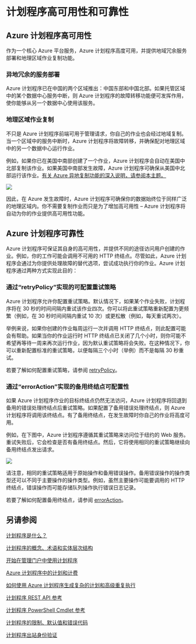 <properties 
 pageTitle="计划程序高可用性和可靠性" 
 description="" 
 services="scheduler" 
 documentationCenter=".NET" 
 authors="krisragh" 
 manager="dwrede" 
 editor=""/>
<tags 
 ms.service="scheduler" 
 ms.date="03/09/2016"
 wacn.date="04/11/2016"/>
 
 
# 计划程序高可用性和可靠性

## Azure 计划程序高可用性

作为一个核心 Azure 平台服务，Azure 计划程序高度可用，并提供地域冗余服务部署和地理区域作业复制功能。

### 异地冗余的服务部署

Azure 计划程序已在中国的两个区域推出：中国东部和中国北部。如果托管区域中的某个数据中心服务中断，则 Azure 计划程序的故障转移功能便可发挥作用，使你能够从另一个数据中心使用该服务。

### 地理区域作业复制

不只是 Azure 计划程序前端可用于管理请求，你自己的作业也会经过地域复制。当一个区域中的服务中断时，Azure 计划程序将故障转移，并确保配对地理区域中的另一个数据中心运行作业。

例如，如果你已在美国中南部创建了一个作业，Azure 计划程序会自动在美国中北部复制该作业。如果美国中南部发生故障，Azure 计划程序可确保从美国中北部运行该作业。[有关 Azure 异地复制功能的深入说明，请参阅本主题。](/documentation/articles/sql-database-business-continuity-design/)

![][1]

因此，在 Azure 发生故障时，Azure 计划程序可确保你的数据始终位于同样广泛的地理区域内。你不需要复制作业而只是为了增加高可用性 – Azure 计划程序将自动为你的作业提供高可用性功能。

## Azure 计划程序可靠性

Azure 计划程序可保证其自身的高可用性，并提供不同的途径访问用户创建的作业。例如，你的工作可能会调用不可用的 HTTP 终结点。尽管如此，Azure 计划程序会通过为你提供处理故障的替代选项，尝试成功执行你的作业。Azure 计划程序通过两种方式实现此目的：

### 通过“retryPolicy”实现的可配置重试策略

Azure 计划程序允许你配置重试策略。默认情况下，如果某个作业失败，计划程序将在 30 秒的时间间隔内重试该作业四次。你可以将此重试策略重新配置为更频繁（例如，在 30 秒时间间隔内重试 10 次）或更松散（例如，每天重试两次）。

举例来说，如果你创建的作业每周运行一次并调用 HTTP 终结点，则此配置可能会有帮助。如果当你的作业运行时 HTTP 终结点已关闭了几个小时，则你可能不希望再等待一周来再次运行作业，因为默认重试策略将会失败。在这种情况下，你可以重新配置标准的重试策略，以便每隔三个小时（举例）而不是每隔 30 秒重试。

若要了解如何配置重试策略，请参阅 [retryPolicy](/documentation/articles/scheduler-concepts-terms/#retrypolicy)。

### 通过“errorAction”实现的备用终结点可配置性

如果 Azure 计划程序作业的目标终结点仍然无法访问，Azure 计划程序将回退到备用的错误处理终结点后重试策略。如果配置了备用错误处理终结点，则 Azure 计划程序将调用该终结点。有了备用终结点，在发生故障时你自己的作业将高度可用。

例如，在下图中，Azure 计划程序遵循其重试策略来访问位于纽约的 Web 服务。重试失败后，它会检查是否有备用终结点。然后，它将使用相同的重试策略继续向备用终结点发出请求。

![][2]

请注意，相同的重试策略适用于原始操作和备用错误操作。备用错误操作的操作类型还可以不同于主要操作的操作类型。例如，虽然主要操作可能要调用的 HTTP 终结点，错误操作而可能存储队列操作执行错误日志记录。

若要了解如何配置备用终结点，请参阅 [errorAction](/documentation/articles/scheduler-concepts-terms/#action-and-erroraction)。

## 另请参阅
 
 [计划程序是什么？](/documentation/articles/scheduler-intro/)
 
 [计划程序的概念、术语和实体层次结构](/documentation/articles/scheduler-concepts-terms/)
 
 [开始在管理门户中使用计划程序](/documentation/articles/scheduler-get-started-portal/)
 
 [Azure 计划程序中的计划和计费](/documentation/articles/scheduler-plans-billing/)
 
 [如何使用 Azure 计划程序生成复杂的计划和高级重复执行](/documentation/articles/scheduler-advanced-complexity/)
 
 [计划程序 REST API 参考](https://msdn.microsoft.com/zh-CN/library/dn528946)
 
 [计划程序 PowerShell Cmdlet 参考](/documentation/articles/scheduler-powershell-reference/)
 
 [计划程序的限制、默认值和错误代码](/documentation/articles/scheduler-limits-defaults-errors/)
 
 [计划程序出站身份验证](/documentation/articles/scheduler-outbound-authentication/)
 
 
[1]: ./media/scheduler-high-availability-reliability/scheduler-high-availability-reliability-image1.png

[2]: ./media/scheduler-high-availability-reliability/scheduler-high-availability-reliability-image2.png


<!---HONumber=Mooncake_0405_2016-->